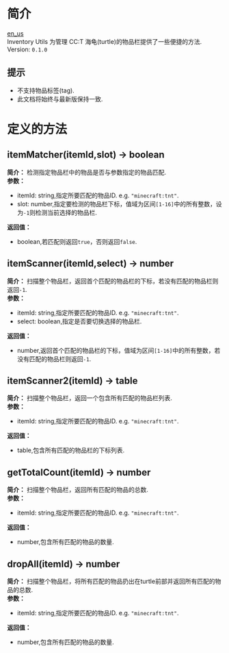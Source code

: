 # 简介
[en_us](https://github.com/acaeaeeda/Custom-lua-libs/blob/6d1cb1dd7d105a4ea820e74acc3f072d44575a0d/en_us/inventoryUtils/README.md)<br>
Inventory Utils 为管理 CC:T 海龟(turtle)的物品栏提供了一些便捷的方法.<br>
Version: `0.1.0`

## 提示
- 不支持物品标签(tag).
- 此文档将始终与最新版保持一致.

# 定义的方法
## itemMatcher(itemId,slot) -> boolean
**简介：**
检测指定物品栏中的物品是否与参数指定的物品匹配.<br>
**参数：**
- itemId: string,指定所要匹配的物品ID. e.g. `"minecraft:tnt"`.
- slot: number,指定要检测的物品栏下标，值域为区间`[1-16]`中的所有整数，设为`-1`则检测当前选择的物品栏.

**返回值：**
- boolean,若匹配则返回`true`，否则返回`false`.


## itemScanner(itemId,select) -> number
**简介：**
扫描整个物品栏，返回首个匹配的物品栏的下标，若没有匹配的物品栏则返回`-1`.<br>
**参数：**
- itemId: string,指定所要匹配的物品ID. e.g. `"minecraft:tnt"`.
- select: boolean,指定是否要切换选择的物品栏.

**返回值：**
- number,返回首个匹配的物品栏的下标，值域为区间`[1-16]`中的所有整数，若没有匹配的物品栏则返回`-1`.



## itemScanner2(itemId) -> table
**简介：**
扫描整个物品栏，返回一个包含所有匹配的物品栏列表.<br>
**参数：**
- itemId: string,指定所要匹配的物品ID. e.g. `"minecraft:tnt"`.

**返回值：**
- table,包含所有匹配的物品栏的下标列表.


## getTotalCount(itemId) -> number
**简介：**
扫描整个物品栏，返回所有匹配的物品的总数.<br>
**参数：**
- itemId: string,指定所要匹配的物品ID. e.g. `"minecraft:tnt"`.

**返回值：**
- number,包含所有匹配的物品的数量.



## dropAll(itemId) -> number
**简介：**
扫描整个物品栏，将所有匹配的物品扔出在turtle前部并返回所有匹配的物品的总数.<br>
**参数：**
- itemId: string,指定所要匹配的物品ID. e.g. `"minecraft:tnt"`.

**返回值：**
- number,包含所有匹配的物品的数量.
